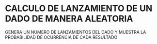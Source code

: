 ﻿# CALCULO DE LANZAMIENTO DE UN DADO DE MANERA ALEATORIA
 GENERA UN NUMERO DE LANZAMIENTOS DEL DADO Y MUESTRA LA PROBABILIDAD DE OCURRENCIA DE CADA RESULTADO
